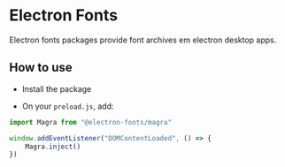 # Electron Fonts

Electron fonts packages provide font archives em electron desktop apps.

## How to use

* Install the package

* On your `preload.js`, add:

```ts
import Magra from "@electron-fonts/magra"

window.addEventListener("DOMContentLoaded", () => {
    Magra.inject()
})
```